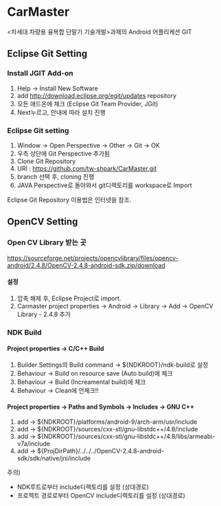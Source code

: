 CarMaster
=========

<차세대 차량용 융복합 단말기 기술개발>과제의 Android 어플리케션 GIT

Eclipse Git Setting
-------------------
### Install JGIT Add-on ###
1. Help -> Install New Software
2. add <http://download.eclipse.org/egit/updates> repository
3. 모든 애드온에 체크 (Eclipse Git Team Provider, JGit)
4. Next누르고, 안내에 따라 설치 진행

### Eclipse Git setting ###
1. Window -> Open Perspective -> Other -> Git -> OK
2. 우측 상단에 Git Perspective 추가됨
3. Clone Git Repository
4. URI : https://github.com/tw-shpark/CarMaster.git
5. branch 선택 후, cloning 진행
6. JAVA Perspective로 돌아와서 git디렉토리를 workspace로 Import

Eclipse Git Repository 이용법은 인터넷을 참조.

OpenCV Setting
--------------

### Open CV Library 받는 곳 ###
https://sourceforge.net/projects/opencvlibrary/files/opencv-android/2.4.8/OpenCV-2.4.8-android-sdk.zip/download

#### 설정 ####
1. 압축 해제 후, Eclipse Project로 import.
2. Carmaster project properties -> Android -> Library -> Add -> OpenCV Library - 2.4.8 추가

### NDK Build ###
#### Project properties -> C/C++ Build ####
1. Builder Settings의 Build command -> ${NDKROOT}/ndk-build로 설정
2. Behaviour -> Build on resource save (Auto build)에 체크
3. Behaviour -> Build (Increamental build)에 체크
4. Behaviour -> Clean에 언체크!!

#### Project properties -> Paths and Symbols -> Includes -> GNU C++ ####
1. add -> ${NDKROOT}/platforms/android-9/arch-arm/usr/include
2. add -> ${NDKROOT}/sources/cxx-stl/gnu-libstdc++/4.8/include
3. add -> ${NDKROOT}/sources/cxx-stl/gnu-libstdc++/4.8/libs/armeabi-v7a/include
4. add -> ${ProjDirPath}/../../../OpenCV-2.4.8-android-sdk/sdk/native/jni/include

주의) 

* NDK루트로부터 include디렉토리를 설정 (상대경로)
* 프로젝트 경로로부터 OpenCV include디렉토리를 설정 (상대경로)
